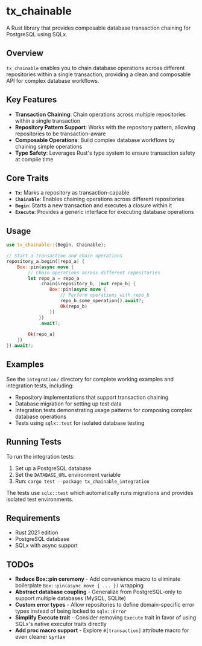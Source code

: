 # tx_chainable

A Rust library that provides composable database transaction chaining for PostgreSQL using SQLx.

## Overview

`tx_chainable` enables you to chain database operations across different repositories within a single transaction, providing a clean and composable API for complex database workflows.

## Key Features

- **Transaction Chaining**: Chain operations across multiple repositories within a single transaction
- **Repository Pattern Support**: Works with the repository pattern, allowing repositories to be transaction-aware
- **Composable Operations**: Build complex database workflows by chaining simple operations
- **Type Safety**: Leverages Rust's type system to ensure transaction safety at compile time

## Core Traits

- **`Tx`**: Marks a repository as transaction-capable
- **`Chainable`**: Enables chaining operations across different repositories
- **`Begin`**: Starts a new transaction and executes a closure within it
- **`Execute`**: Provides a generic interface for executing database operations

## Usage

```rust
use tx_chainable::{Begin, Chainable};

// Start a transaction and chain operations
repository_a.begin(|repo_a| {
    Box::pin(async move {
        // Chain operations across different repositories
        let repo_a = repo_a
            .chain(&repository_b, |mut repo_b| {
                Box::pin(async move {
                    // Perform operations with repo_b
                    repo_b.some_operation().await?;
                    Ok(repo_b)
                })
            })
            .await?;
            
        Ok(repo_a)
    })
}).await?;
```

## Examples

See the `integration/` directory for complete working examples and integration tests, including:

- Repository implementations that support transaction chaining
- Database migration for setting up test data
- Integration tests demonstrating usage patterns for composing complex database operations
- Tests using `sqlx::test` for isolated database testing

## Running Tests

To run the integration tests:

1. Set up a PostgreSQL database
2. Set the `DATABASE_URL` environment variable
3. Run: `cargo test --package tx_chainable_integration`

The tests use `sqlx::test` which automatically runs migrations and provides isolated test environments.

## Requirements

- Rust 2021 edition
- PostgreSQL database
- SQLx with async support

## TODOs

- **Reduce Box::pin ceremony** - Add convenience macro to eliminate boilerplate `Box::pin(async move { ... })` wrapping
- **Abstract database coupling** - Generalize from PostgreSQL-only to support multiple databases (MySQL, SQLite)
- **Custom error types** - Allow repositories to define domain-specific error types instead of being locked to `sqlx::Error`
- **Simplify Execute trait** - Consider removing `Execute` trait in favor of using SQLx's native executor traits directly
- **Add proc macro support** - Explore `#[transaction]` attribute macro for even cleaner syntax
